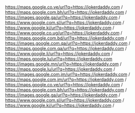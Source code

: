 https://maps.google.co.ve/url?q=https://jokerdaddy.com /
https://maps.google.com.bh/url?q=https://jokerdaddy.com /
https://images.google.ga/url?q=https://jokerdaddy.com /
https://www.google.com.sl/url?q=https://jokerdaddy.com /
https://www.google.ki/url?q=https://jokerdaddy.com /
https://www.google.co.ug/url?q=https://jokerdaddy.com /
https://maps.google.com.bd/url?q=https://jokerdaddy.com /
https://images.google.com.qa/url?q=https://jokerdaddy.com /
https://maps.google.com.qa/url?q=https://jokerdaddy.com /
https://www.google.li/url?q=https://jokerdaddy.com /
https://maps.google.lu/url?q=https://jokerdaddy.com 
https://images.google.mn/url?q=https://jokerdaddy.com /
https://maps.google.lu/url?q=https://jokerdaddy.com /
https://images.google.com.jm/url?q=https://jokerdaddy.com /
https://maps.google.com.jm/url?q=https://jokerdaddy.com /
https://maps.google.co.ve/url?q=https://jokerdaddy.com /
https://maps.google.com.bh/url?q=https://jokerdaddy.com /
https://images.google.ga/url?q=https://jokerdaddy.com /
https://www.google.com.sl/url?q=https://jokerdaddy.com /
https://www.google.ki/url?q=https://jokerdaddy.com /
